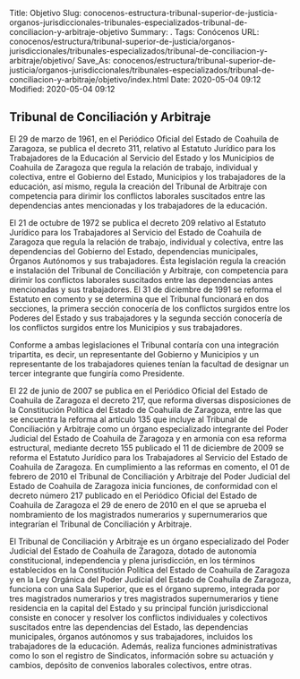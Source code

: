 Title: Objetivo
Slug: conocenos-estructura-tribunal-superior-de-justicia-organos-jurisdiccionales-tribunales-especializados-tribunal-de-conciliacion-y-arbitraje-objetivo
Summary: .
Tags: Conócenos
URL: conocenos/estructura/tribunal-superior-de-justicia/organos-jurisdiccionales/tribunales-especializados/tribunal-de-conciliacion-y-arbitraje/objetivo/
Save_As: conocenos/estructura/tribunal-superior-de-justicia/organos-jurisdiccionales/tribunales-especializados/tribunal-de-conciliacion-y-arbitraje/objetivo/index.html
Date: 2020-05-04 09:12
Modified: 2020-05-04 09:12


## Tribunal de Conciliación y Arbitraje

El 29 de marzo de 1961, en el Periódico Oficial del Estado de Coahuila de Zaragoza, se publica el decreto 311, relativo al Estatuto Jurídico para los Trabajadores de la Educación al Servicio del Estado y los Municipios de Coahuila de Zaragoza que regula la relación de trabajo, individual y colectiva, entre el Gobierno del Estado, Municipios y los trabajadores de la educación, así mismo, regula la creación del Tribunal de Arbitraje con competencia para dirimir los conflictos laborales suscitados entre las dependencias antes mencionadas y los trabajadores de la educación.

El 21 de octubre de 1972 se publica el decreto 209 relativo al Estatuto Jurídico para los Trabajadores al Servicio del Estado de Coahuila de Zaragoza que regula la relación de trabajo, individual y colectiva, entre las dependencias del Gobierno del Estado, dependencias municipales, Órganos Autónomos y sus trabajadores. Ésta legislación regula la creación e instalación del Tribunal de Conciliación y Arbitraje, con competencia para dirimir los conflictos laborales suscitados entre las dependencias antes mencionadas y sus trabajadores. El 31 de diciembre de 1991 se reforma el Estatuto en comento y se determina que el Tribunal funcionará en dos secciones, la primera sección conocería de los conflictos surgidos entre los Poderes del Estado y sus trabajadores y la segunda sección conocería de los conflictos surgidos entre los Municipios y sus trabajadores.

Conforme a ambas legislaciones el Tribunal contaría con una integración tripartita, es decir, un representante del Gobierno y Municipios y un representante de los trabajadores quienes tenían la facultad de designar un tercer integrante que fungiría como Presidente.

El 22 de junio de 2007 se publica en el Periódico Oficial del Estado de Coahuila de Zaragoza el decreto 217, que reforma diversas disposiciones de la Constitución Política del Estado de Coahuila de Zaragoza, entre las que se encuentra la reforma al artículo 135 que incluye al Tribunal de Conciliación y Arbitraje como un órgano especializado integrante del Poder Judicial del Estado de Coahuila de Zaragoza y en armonía con esa reforma estructural, mediante decreto 155 publicado el 11 de diciembre de 2009 se reforma el Estatuto Jurídico para los Trabajadores al Servicio del Estado de Coahuila de Zaragoza. En cumplimiento a las reformas en comento, el 01 de febrero de 2010 el Tribunal de Conciliación y Arbitraje del Poder Judicial del Estado de Coahuila de Zaragoza inicia funciones, de conformidad con el decreto número 217 publicado en el Periódico Oficial del Estado de Coahuila de Zaragoza el 29 de enero de 2010 en el que se aprueba el nombramiento de los magistrados numerarios y supernumerarios que integrarían el Tribunal de Conciliación y Arbitraje.

El Tribunal de Conciliación y Arbitraje es un órgano especializado del Poder Judicial del Estado de Coahuila de Zaragoza, dotado de autonomía constitucional, independencia y plena jurisdicción, en los términos establecidos en la Constitución Política del Estado de Coahuila de Zaragoza y en la Ley Orgánica del Poder Judicial del Estado de Coahuila de Zaragoza, funciona con una Sala Superior, que es el órgano supremo, integrada por tres magistrados numerarios y tres magistrados supernumerarios y tiene residencia en la capital del Estado y su principal función jurisdiccional consiste en conocer y resolver los conflictos individuales y colectivos suscitados entre las dependencias del Estado, las dependencias municipales, órganos autónomos y sus trabajadores, incluidos los trabajadores de la educación. Además, realiza funciones administrativas como lo son el registro de Sindicatos, información sobre su actuación y cambios, depósito de convenios laborales colectivos, entre otras.





